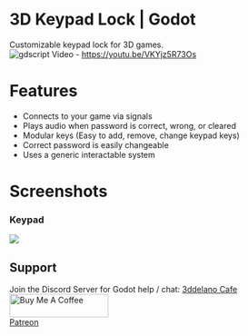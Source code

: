 # 3D Keypad Lock | Godot
Customizable keypad lock for 3D games.
<br>
<img alt="gdscript" src="https://img.shields.io/badge/-GODOT-478CBF?style=flat-square&logo=godotengine&logoColor=white" />
Video - https://youtu.be/VKYjz5R73Os
# Features
- Connects to your game via signals
- Plays audio when password is correct, wrong, or cleared
- Modular keys (Easy to add, remove, change keypad keys)
- Correct password is easily changeable
- Uses a generic interactable system

# Screenshots
### Keypad
<img src="https://cdn.discordapp.com/attachments/360062738615107605/866274093149978634/Godot_v3.3.2-stable_win64_9xv0aoJjke.png" />


## Support
Join the Discord Server for Godot help / chat: [3ddelano Cafe](https://discord.gg/FZY9TqW)
<br>
<a href="https://www.buymeacoffee.com/3ddelano" target="_blank"><img height="41" width="174" src="https://cdn.buymeacoffee.com/buttons/v2/default-red.png" alt="Buy Me A Coffee" width="150" ></a>
<br>
<a href="https://patreon.com/3ddelano" target="_blank">Patreon</a> 
